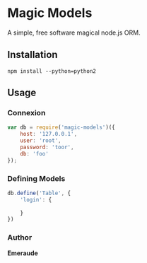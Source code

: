 # Magic Models

A simple, free software magical node.js ORM.

## Installation

	npm install --python=python2

## Usage
### Connexion

```javascript
var db = require('magic-models')({
	host: '127.0.0.1',
	user: 'root',
	password: 'toor',
	db: 'foo'
});
```

### Defining Models

```javascript
db.define('Table', {
	'login': {
		
	}
})
```

### Author

**Emeraude**
